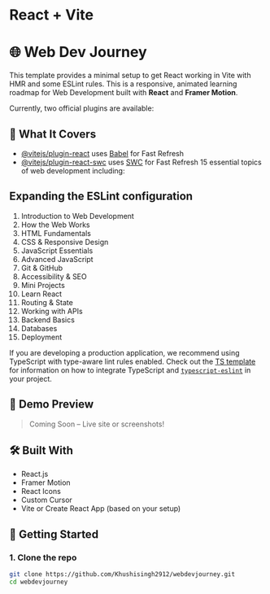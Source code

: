 # React + Vite
# 🌐 Web Dev Journey

This template provides a minimal setup to get React working in Vite with HMR and some ESLint rules.
This is a responsive, animated learning roadmap for Web Development built with **React** and **Framer Motion**.

Currently, two official plugins are available:
## 🚀 What It Covers

- [@vitejs/plugin-react](https://github.com/vitejs/vite-plugin-react/blob/main/packages/plugin-react) uses [Babel](https://babeljs.io/) for Fast Refresh
- [@vitejs/plugin-react-swc](https://github.com/vitejs/vite-plugin-react/blob/main/packages/plugin-react-swc) uses [SWC](https://swc.rs/) for Fast Refresh
15 essential topics of web development including:

## Expanding the ESLint configuration
1. Introduction to Web Development  
2. How the Web Works  
3. HTML Fundamentals  
4. CSS & Responsive Design  
5. JavaScript Essentials  
6. Advanced JavaScript  
7. Git & GitHub  
8. Accessibility & SEO  
9. Mini Projects  
10. Learn React  
11. Routing & State  
12. Working with APIs  
13. Backend Basics  
14. Databases  
15. Deployment  

If you are developing a production application, we recommend using TypeScript with type-aware lint rules enabled. Check out the [TS template](https://github.com/vitejs/vite/tree/main/packages/create-vite/template-react-ts) for information on how to integrate TypeScript and [`typescript-eslint`](https://typescript-eslint.io) in your project.
## 📸 Demo Preview

> Coming Soon – Live site or screenshots!

## 🛠️ Built With

- React.js
- Framer Motion
- React Icons
- Custom Cursor
- Vite or Create React App (based on your setup)

## 📲 Getting Started

### 1. Clone the repo

```bash
git clone https://github.com/Khushisingh2912/webdevjourney.git
cd webdevjourney
